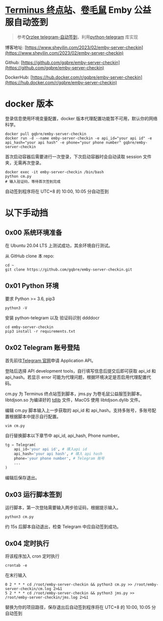# [Terminus 终点站](https://t.me/EmbyPublic)、[卷毛鼠](https://t.me/Curly_Mouse) Emby 公益服自动签到

> 参考[Orzlee telegram-自动签到](https://www.orzlee.com/Just-write-something/2022/01/05/telegram-automatic-checkin.html)，利用[python-telegram](https://github.com/alexander-akhmetov/python-telegram) 库实现

博客地址: [https://www.sheyilin.com/2023/02/emby-server-checkin](https://www.sheyilin.com/2023/02/emby-server-checkin)

Github: [https://github.com/gqbre/emby-server-checkin](https://github.com/gqbre/emby-server-checkin)

DockerHub: [https://hub.docker.com/r/gqbre/emby-server-checkin](https://hub.docker.com/r/gqbre/emby-server-checkin)

# docker 版本

登录信息使用环境变量配置，docker 版本代理配置功能暂不可用，默认你的网络科学。

```
docker pull gqbre/emby-server-checkin
docker run -d --name emby-server-checkin -e api_id="your api id" -e api_hash="your api hash" -e phone="your phone number" gqbre/emby-server-checkin
```

首次启动容器后需要进行一次登录，下次启动容器时会自动读取 session 文件夹，无需再次登录。

```
docker exec -it emby-server-checkin /bin/bash
python cm.py
# 输入验证码，等待首次签到完成
```

自动签到程序将在 UTC+8 的 10:00, 10:05 分自动签到

# 以下手动挡

## 0x00 系统环境准备

在 Ubuntu 20.04 LTS 上测试成功，其余环境自行测试。

从 GitHub clone 本 repo:

```
cd ~
git clone https://github.com/gqbre/emby-server-checkin.git
```

## 0x01 Python 环境

要求 Python >= 3.6, pip3

```
python3 -V
```

安装 python-telegram 以及 验证码识别 ddddocr

```
cd emby-server-checkin
pip3 install -r requirements.txt
```

## 0x02 Telegram 账号登陆

首先前往[Telegram 官网](https://my.telegram.org)申请 Application API。

登陆后选择 API development tools，自行填写信息后提交后即可获取 api_id 和 api_hash。若显示 error 可能为代理问题，根据环境决定是否启用代理配置代码。

cm.py 为 Terminus 终点站签到脚本，jms.py 为卷毛鼠公益服签到脚本。libtdjson.so 为编译好的 [tdlib](https://github.com/tdlib/td) 文件，MacOS 使用 libtdjson.dylib 文件。

编辑 cm.py 脚本输入上一步获取的 api_id 和 api_hash。支持多账号，多账号配置根据脚本中提示自行配置。

```
vim cm.py
```

自行替换脚本以下章节中 api_id, api_hash, Phone number。

```python
tg = Telegram(
    api_id='your api id', # 填入api id
    api_hash='your api hash', # 填入 api hash
    phone='your phone number', # Telegram 账号
    ...
)
```

编辑后保存退出。

## 0x03 运行脚本签到

运行脚本，第一次登陆需要输入两步验证码，根据提示输入。

```
python3 cm.py
```

约 15s 后脚本自动退出，检查 Telegram 中应自动签到成功。

## 0x04 定时执行

将该程序加入 cron 定时执行

```
crontab -e
```

在末行输入

```
0 2 * * * cd /root/emby-server-checkin && python3 cm.py >> /root/emby-server-checkin/cm.log 2>&1
5 2 * * * cd /root/emby-server-checkin && python3 jms.py >> /root/emby-server-checkin/jms.log 2>&1
```

替换为你的项目路径，保存退出后自动签到程序将在 UTC+8 的 10:00, 10:05 分自动签到
